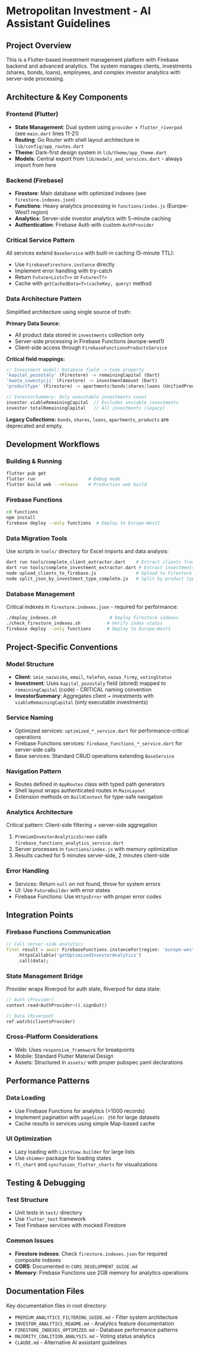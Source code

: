 # Metropolitan Investment - AI Assistant Guidelines

## Project Overview
This is a Flutter-based investment management platform with Firebase backend and advanced analytics. The system manages clients, investments (shares, bonds, loans), employees, and complex investor analytics with server-side processing.

## Architecture & Key Components

### Frontend (Flutter)
- **State Management**: Dual system using `provider` + `flutter_riverpod` (see `main.dart` lines 11-21)
- **Routing**: Go Router with shell layout architecture in `lib/config/app_routes.dart`
- **Theme**: Dark-first design system in `lib/theme/app_theme.dart`
- **Models**: Central export from `lib/models_and_services.dart` - always import from here

### Backend (Firebase)
- **Firestore**: Main database with optimized indexes (see `firestore.indexes.json`)
- **Functions**: Heavy analytics processing in `functions/index.js` (Europe-West1 region)
- **Analytics**: Server-side investor analytics with 5-minute caching
- **Authentication**: Firebase Auth with custom `AuthProvider`

### Critical Service Pattern
All services extend `BaseService` with built-in caching (5-minute TTL):
- Use `FirebaseFirestore.instance` directly
- Implement error handling with try-catch
- Return `Future<List<T>>` or `Future<T?>`
- Cache with `getCachedData<T>(cacheKey, query)` method

### Data Architecture Pattern
Simplified architecture using single source of truth:

**Primary Data Source:**
- All product data stored in `investments` collection only
- Server-side processing in Firebase Functions (europe-west1)
- Client-side access through `FirebaseFunctionsProductsService`

**Critical field mappings:**
```dart
// Investment model: Database field -> Code property  
'kapital_pozostaly' (Firestore) -> remainingCapital (Dart)
'kwota_inwestycji' (Firestore) -> investmentAmount (Dart)
'productType' (Firestore) -> apartments|bonds|shares|loans (UnifiedProductType)

// InvestorSummary: Only executable investments count
investor.viableRemainingCapital  // Excludes unviable investments
investor.totalRemainingCapital   // All investments (legacy)
```

**Legacy Collections:** `bonds`, `shares`, `loans`, `apartments`, `products` are deprecated and empty.

## Development Workflows

### Building & Running
```bash
flutter pub get
flutter run                    # Debug mode
flutter build web --release    # Production web build
```

### Firebase Functions
```bash
cd functions
npm install
firebase deploy --only functions  # Deploy to Europe-West1
```

### Data Migration Tools
Use scripts in `tools/` directory for Excel imports and data analysis:
```bash
dart run tools/complete_client_extractor.dart    # Extract clients from Excel
dart run tools/complete_investment_extractor.dart # Extract investments
node upload_clients_to_firebase.js               # Upload to Firestore
node split_json_by_investment_type_complete.js   # Split by product type
```

### Database Management
Critical indexes in `firestore.indexes.json` - required for performance:
```bash
./deploy_indexes.sh                    # Deploy Firestore indexes
./check_firestore_indexes.sh          # Verify index status
firebase deploy --only functions      # Deploy to Europe-West1
```

## Project-Specific Conventions

### Model Structure
- **Client**: `imie_nazwisko`, `email`, `telefon`, `nazwa_firmy`, `votingStatus`
- **Investment**: Uses `kapital_pozostaly` field (stored) mapped to `remainingCapital` (code) - CRITICAL naming convention
- **InvestorSummary**: Aggregates client + investments with `viableRemainingCapital` (only executable investments)

### Service Naming
- Optimized services: `optimized_*_service.dart` for performance-critical operations
- Firebase Functions services: `firebase_functions_*_service.dart` for server-side calls
- Base services: Standard CRUD operations extending `BaseService`

### Navigation Pattern
- Routes defined in `AppRoutes` class with typed path generators
- Shell layout wraps authenticated routes in `MainLayout`
- Extension methods on `BuildContext` for type-safe navigation

### Analytics Architecture
Critical pattern: Client-side filtering + server-side aggregation
1. `PremiumInvestorAnalyticsScreen` calls `firebase_functions_analytics_service.dart`
2. Server processes in `functions/index.js` with memory optimization
3. Results cached for 5 minutes server-side, 2 minutes client-side

### Error Handling
- Services: Return `null` on not found, throw for system errors
- UI: Use `FutureBuilder` with error states
- Firebase Functions: Use `HttpsError` with proper error codes

## Integration Points

### Firebase Functions Communication
```dart
// Call server-side analytics
final result = await FirebaseFunctions.instanceFor(region: 'europe-west1')
    .httpsCallable('getOptimizedInvestorAnalytics')
    .call(data);
```

### State Management Bridge
Provider wraps Riverpod for auth state, Riverpod for data state:
```dart
// Auth (Provider)
context.read<AuthProvider>().signOut()

// Data (Riverpod)  
ref.watch(clientsProvider)
```

### Cross-Platform Considerations
- Web: Uses `responsive_framework` for breakpoints
- Mobile: Standard Flutter Material Design
- Assets: Structured in `assets/` with proper pubspec.yaml declarations

## Performance Patterns

### Data Loading
- Use Firebase Functions for analytics (>1000 records)
- Implement pagination with `pageSize: 250` for large datasets
- Cache results in services using simple Map-based cache

### UI Optimization
- Lazy loading with `ListView.builder` for large lists
- Use `shimmer` package for loading states
- `fl_chart` and `syncfusion_flutter_charts` for visualizations

## Testing & Debugging

### Test Structure
- Unit tests in `test/` directory
- Use `flutter_test` framework
- Test Firebase services with mocked Firestore

### Common Issues
- **Firestore indexes**: Check `firestore.indexes.json` for required composite indexes
- **CORS**: Documented in `CORS_DEVELOPMENT_GUIDE.md`
- **Memory**: Firebase Functions use 2GB memory for analytics operations

## Documentation Files
Key documentation files in root directory:
- `PREMIUM_ANALYTICS_FILTERING_GUIDE.md` - Filter system architecture
- `INVESTOR_ANALYTICS_README.md` - Analytics feature documentation
- `FIRESTORE_INDEXES_OPTIMIZED.md` - Database performance patterns
- `MAJORITY_COALITION_ANALYSIS.md` - Voting status analytics
- `CLAUDE.md` - Alternative AI assistant guidelines
